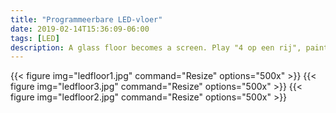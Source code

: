 ```yaml
---
title: "Programmeerbare LED-vloer"
date: 2019-02-14T15:36:09-06:00
tags: [LED]
description: A glass floor becomes a screen. Play "4 op een rij", paint or watch tiny movies.
---
```




{{< figure img="ledfloor1.jpg" command="Resize" options="500x" >}}
{{< figure img="ledfloor3.jpg" command="Resize" options="500x" >}}
{{< figure img="ledfloor2.jpg" command="Resize" options="500x" >}}